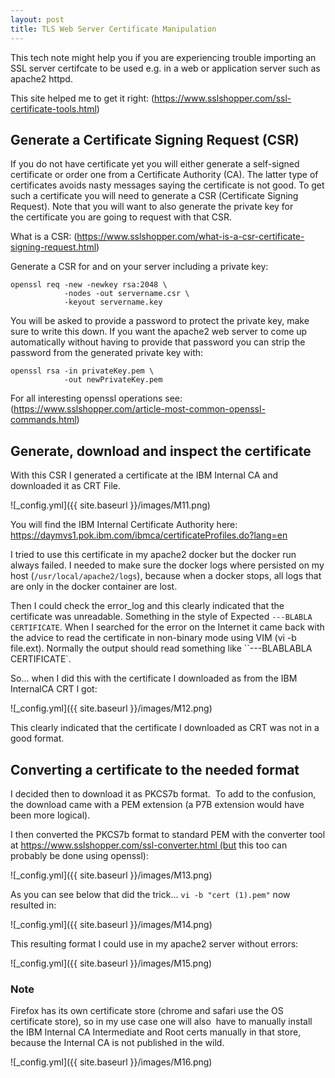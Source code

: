 ```yaml
---
layout: post
title: TLS Web Server Certificate Manipulation
---
```


This tech note might help you if you are experiencing trouble importing an SSL server certifcate to be used e.g. in a web or application server such as apache2 httpd.

This site helped me to get it right: (https://www.sslshopper.com/ssl-certificate-tools.html)

##  Generate a Certificate Signing Request (CSR)

If you do not have certificate yet you will either generate a self-signed certificate or order one from a Certificate Authority (CA). The latter type of certificates avoids nasty messages saying the certificate is not good. To get such a certificate you will need to generate a CSR (Certificate Signing Request). Note that you will want to also generate the private key for the certificate you are going to request with that CSR.

What is a CSR: (https://www.sslshopper.com/what-is-a-csr-certificate-signing-request.html)

Generate a CSR for and on your server including a private key:
```
openssl req -new -newkey rsa:2048 \
            -nodes -out servername.csr \
            -keyout servername.key
```
You will be asked to provide a password to protect the private key, make sure to write this down. If you want the apache2 web server to come up automatically without having to provide that password you can strip the password from the generated private key with:
```
openssl rsa -in privateKey.pem \
            -out newPrivateKey.pem
```
For all interesting openssl operations see:
(https://www.sslshopper.com/article-most-common-openssl-commands.html)

## Generate, download and inspect the certificate

With this CSR I generated a certificate at the IBM Internal CA and downloaded it as CRT File.

![_config.yml]({{ site.baseurl }}/images/M11.png)

You will find the IBM Internal Certificate Authority here:
https://daymvs1.pok.ibm.com/ibmca/certificateProfiles.do?lang=en

I tried to use this certificate in my apache2 docker but the docker run always failed. I needed to make sure the docker logs where persisted on my host (`/usr/local/apache2/logs`), because when a docker stops, all logs that are only in the docker container are lost.

Then I could check the error_log and this clearly indicated that the certificate was unreadable. Something in the style of Expected `---BLABLA CERTIFICATE`. When I searched for the error on the Internet it came back with the advice to read the certificate in non-binary mode using VIM (vi -b file.ext). Normally the output should read something like ``---BLABLABLA CERTIFICATE`.

So... when I did this with the certificate I downloaded as from the IBM InternalCA CRT I got:

![_config.yml]({{ site.baseurl }}/images/M12.png)

This clearly indicated that the certificate I downloaded as CRT was not in a good format. 

## Converting a certificate to the needed format

I decided then to download it as PKCS7b format.  To add to the confusion, the download came with a PEM extension (a P7B extension would have been more logical).

I then converted the PKCS7b format to standard PEM with the converter tool at https://www.sslshopper.com/ssl-converter.html (but this too can probably be done using openssl):

![_config.yml]({{ site.baseurl }}/images/M13.png)

As you can see below that did the trick... `vi -b "cert (1).pem"` now resulted in:

![_config.yml]({{ site.baseurl }}/images/M14.png)

This resulting format I could use in my apache2 server without errors:

![_config.yml]({{ site.baseurl }}/images/M15.png)

### Note

Firefox has its own certificate store (chrome and safari use the OS certificate store), so in my use case one will also  have to manually install the IBM Internal CA Intermediate and Root certs manually in that store, because the Internal CA is not published in the wild.

![_config.yml]({{ site.baseurl }}/images/M16.png)
